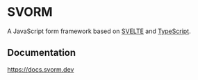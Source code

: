 # SVORM

A JavaScript form framework based on [SVELTE](https://svelte.dev/) and [TypeScript](https://www.typescriptlang.org/).

## Documentation

https://docs.svorm.dev
